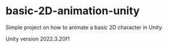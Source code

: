 # basic-2D-animation-unity
Simple project on how to animate a basic 2D character in Unity.

Unity version 2022.3.20f1
